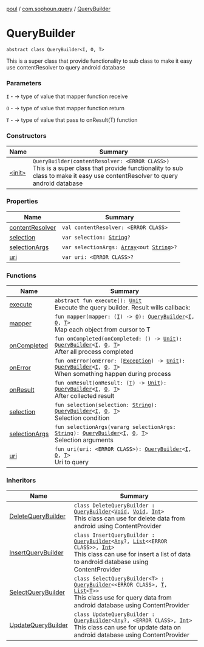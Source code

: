 [poul](../../index.md) / [com.sophoun.query](../index.md) / [QueryBuilder](./index.md)

# QueryBuilder

`abstract class QueryBuilder<I, O, T>`

This is a super class that provide functionality to sub class
to make it easy use contentResolver to query android database

### Parameters

`I` - -&gt; type of value that mapper function receive

`O` - -&gt; type of value that mapper function return

`T` - -&gt; type of value that pass to onResult(T) function

### Constructors

| Name | Summary |
|---|---|
| [&lt;init&gt;](-init-.md) | `QueryBuilder(contentResolver: <ERROR CLASS>)`<br>This is a super class that provide functionality to sub class to make it easy use contentResolver to query android database |

### Properties

| Name | Summary |
|---|---|
| [contentResolver](content-resolver.md) | `val contentResolver: <ERROR CLASS>` |
| [selection](selection.md) | `var selection: `[`String`](https://kotlinlang.org/api/latest/jvm/stdlib/kotlin/-string/index.html)`?` |
| [selectionArgs](selection-args.md) | `var selectionArgs: `[`Array`](https://kotlinlang.org/api/latest/jvm/stdlib/kotlin/-array/index.html)`<out `[`String`](https://kotlinlang.org/api/latest/jvm/stdlib/kotlin/-string/index.html)`>?` |
| [uri](uri.md) | `var uri: <ERROR CLASS>?` |

### Functions

| Name | Summary |
|---|---|
| [execute](execute.md) | `abstract fun execute(): `[`Unit`](https://kotlinlang.org/api/latest/jvm/stdlib/kotlin/-unit/index.html)<br>Execute the query builder. Result wills callback: |
| [mapper](mapper.md) | `fun mapper(mapper: (`[`I`](index.md#I)`) -> `[`O`](index.md#O)`): `[`QueryBuilder`](./index.md)`<`[`I`](index.md#I)`, `[`O`](index.md#O)`, `[`T`](index.md#T)`>`<br>Map each object from cursor to T |
| [onCompleted](on-completed.md) | `fun onCompleted(onCompleted: () -> `[`Unit`](https://kotlinlang.org/api/latest/jvm/stdlib/kotlin/-unit/index.html)`): `[`QueryBuilder`](./index.md)`<`[`I`](index.md#I)`, `[`O`](index.md#O)`, `[`T`](index.md#T)`>`<br>After all process completed |
| [onError](on-error.md) | `fun onError(onError: (`[`Exception`](https://docs.oracle.com/javase/6/docs/api/java/lang/Exception.html)`) -> `[`Unit`](https://kotlinlang.org/api/latest/jvm/stdlib/kotlin/-unit/index.html)`): `[`QueryBuilder`](./index.md)`<`[`I`](index.md#I)`, `[`O`](index.md#O)`, `[`T`](index.md#T)`>`<br>When something happen during process |
| [onResult](on-result.md) | `fun onResult(onResult: (`[`T`](index.md#T)`) -> `[`Unit`](https://kotlinlang.org/api/latest/jvm/stdlib/kotlin/-unit/index.html)`): `[`QueryBuilder`](./index.md)`<`[`I`](index.md#I)`, `[`O`](index.md#O)`, `[`T`](index.md#T)`>`<br>After collected result |
| [selection](selection.md) | `fun selection(selection: `[`String`](https://kotlinlang.org/api/latest/jvm/stdlib/kotlin/-string/index.html)`): `[`QueryBuilder`](./index.md)`<`[`I`](index.md#I)`, `[`O`](index.md#O)`, `[`T`](index.md#T)`>`<br>Selection condition |
| [selectionArgs](selection-args.md) | `fun selectionArgs(vararg selectionArgs: `[`String`](https://kotlinlang.org/api/latest/jvm/stdlib/kotlin/-string/index.html)`): `[`QueryBuilder`](./index.md)`<`[`I`](index.md#I)`, `[`O`](index.md#O)`, `[`T`](index.md#T)`>`<br>Selection arguments |
| [uri](uri.md) | `fun uri(uri: <ERROR CLASS>): `[`QueryBuilder`](./index.md)`<`[`I`](index.md#I)`, `[`O`](index.md#O)`, `[`T`](index.md#T)`>`<br>Uri to query |

### Inheritors

| Name | Summary |
|---|---|
| [DeleteQueryBuilder](../-delete-query-builder/index.md) | `class DeleteQueryBuilder : `[`QueryBuilder`](./index.md)`<`[`Void`](https://docs.oracle.com/javase/6/docs/api/java/lang/Void.html)`, `[`Void`](https://docs.oracle.com/javase/6/docs/api/java/lang/Void.html)`, `[`Int`](https://kotlinlang.org/api/latest/jvm/stdlib/kotlin/-int/index.html)`>`<br>This class can use for delete data from android using ContentProvider |
| [InsertQueryBuilder](../-insert-query-builder/index.md) | `class InsertQueryBuilder : `[`QueryBuilder`](./index.md)`<`[`Any`](https://kotlinlang.org/api/latest/jvm/stdlib/kotlin/-any/index.html)`?, `[`List`](https://kotlinlang.org/api/latest/jvm/stdlib/kotlin.collections/-list/index.html)`<<ERROR CLASS>>, `[`Int`](https://kotlinlang.org/api/latest/jvm/stdlib/kotlin/-int/index.html)`>`<br>This class can use for insert a list of data to android database using ContentProvider |
| [SelectQueryBuilder](../-select-query-builder/index.md) | `class SelectQueryBuilder<T> : `[`QueryBuilder`](./index.md)`<<ERROR CLASS>, `[`T`](../-select-query-builder/index.md#T)`, `[`List`](https://kotlinlang.org/api/latest/jvm/stdlib/kotlin.collections/-list/index.html)`<`[`T`](../-select-query-builder/index.md#T)`>>`<br>This class use for query data from android database using ContentProvider |
| [UpdateQueryBuilder](../-update-query-builder/index.md) | `class UpdateQueryBuilder : `[`QueryBuilder`](./index.md)`<`[`Any`](https://kotlinlang.org/api/latest/jvm/stdlib/kotlin/-any/index.html)`?, <ERROR CLASS>, `[`Int`](https://kotlinlang.org/api/latest/jvm/stdlib/kotlin/-int/index.html)`>`<br>This class can use for update data on android database using ContentProvider |
